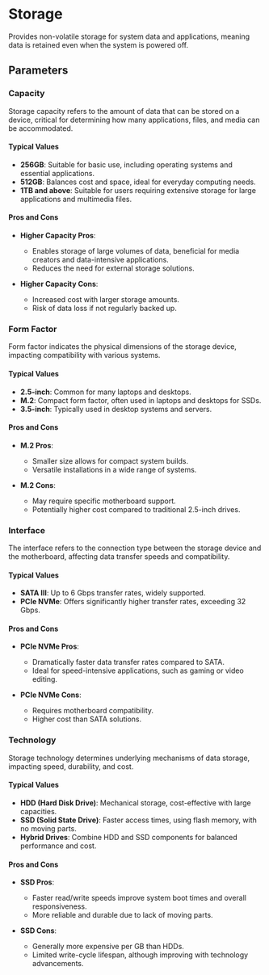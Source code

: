 
# Storage

<!-- Be as concise and precise as possible, maintaining a technical, rigorous, scientific tone -->

Provides non-volatile storage for system data and applications, meaning data is retained even when the system is powered off.

## Parameters

<!-- every section should explain what the parameter is, some typical ranges,
and pros/cons changes as you vary the parameter -->

### Capacity

Storage capacity refers to the amount of data that can be stored on a device, critical for determining how many applications, files, and media can be accommodated.

#### Typical Values

- **256GB**: Suitable for basic use, including operating systems and essential applications.
- **512GB**: Balances cost and space, ideal for everyday computing needs.
- **1TB and above**: Suitable for users requiring extensive storage for large applications and multimedia files.

#### Pros and Cons

- **Higher Capacity Pros**:
  - Enables storage of large volumes of data, beneficial for media creators and data-intensive applications.
  - Reduces the need for external storage solutions.

- **Higher Capacity Cons**:
  - Increased cost with larger storage amounts.
  - Risk of data loss if not regularly backed up.

### Form Factor

Form factor indicates the physical dimensions of the storage device, impacting compatibility with various systems.

#### Typical Values

- **2.5-inch**: Common for many laptops and desktops.
- **M.2**: Compact form factor, often used in laptops and desktops for SSDs.
- **3.5-inch**: Typically used in desktop systems and servers.

#### Pros and Cons

- **M.2 Pros**:
  - Smaller size allows for compact system builds.
  - Versatile installations in a wide range of systems.

- **M.2 Cons**:
  - May require specific motherboard support.
  - Potentially higher cost compared to traditional 2.5-inch drives.

### Interface

The interface refers to the connection type between the storage device and the motherboard, affecting data transfer speeds and compatibility.

#### Typical Values

- **SATA III**: Up to 6 Gbps transfer rates, widely supported.
- **PCIe NVMe**: Offers significantly higher transfer rates, exceeding 32 Gbps.

#### Pros and Cons

- **PCIe NVMe Pros**:
  - Dramatically faster data transfer rates compared to SATA.
  - Ideal for speed-intensive applications, such as gaming or video editing.

- **PCIe NVMe Cons**:
  - Requires motherboard compatibility.
  - Higher cost than SATA solutions.

### Technology

Storage technology determines underlying mechanisms of data storage, impacting speed, durability, and cost.

#### Typical Values

- **HDD (Hard Disk Drive)**: Mechanical storage, cost-effective with large capacities.
- **SSD (Solid State Drive)**: Faster access times, using flash memory, with no moving parts.
- **Hybrid Drives**: Combine HDD and SSD components for balanced performance and cost.

#### Pros and Cons

- **SSD Pros**:
  - Faster read/write speeds improve system boot times and overall responsiveness.
  - More reliable and durable due to lack of moving parts.

- **SSD Cons**:
  - Generally more expensive per GB than HDDs.
  - Limited write-cycle lifespan, although improving with technology advancements.
